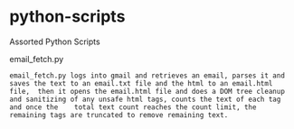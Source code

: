 python-scripts
==============

Assorted Python Scripts 


email_fetch.py

    email_fetch.py logs into gmail and retrieves an email, parses it and saves the text to an email.txt file and the html to an email.html file,  then it opens the email.html file and does a DOM tree cleanup and sanitizing of any unsafe html tags, counts the text of each tag and once the    total text count reaches the count limit, the remaining tags are truncated to remove remaining text.
